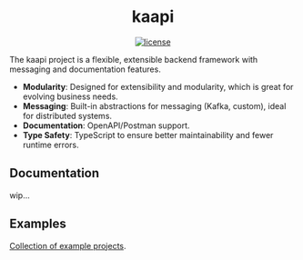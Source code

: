 <h1 align="center">kaapi</h1>

<div align="center">

[![license](https://img.shields.io/badge/license-MIT-blue.svg)](https://github.com/demingongo/kaapi/blob/HEAD/LICENSE)

</div>

<div>

The kaapi project is a flexible, extensible backend framework with messaging and documentation features.

</div>
<div>

- **Modularity**: Designed for extensibility and modularity, which is great for evolving business needs.
- **Messaging**: Built-in abstractions for messaging (Kafka, custom), ideal for distributed systems.
- **Documentation**: OpenAPI/Postman support.
- **Type Safety**: TypeScript to ensure better maintainability and fewer runtime errors.

</div>

## Documentation

wip...

## Examples

<!-- #target-branch-reference -->

[Collection of example projects](https://github.com/demingongo/kaapi/tree/master/examples).